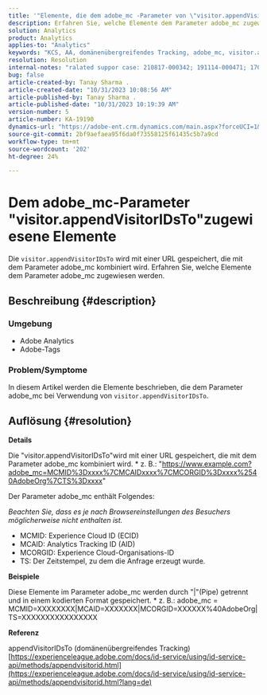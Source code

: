 ```yaml
---
title: '"Elemente, die dem adobe_mc -Parameter von \"visitor.appendVisitorIDsTo\" zugewiesen sind'
description: Erfahren Sie, welche Elemente dem Parameter adobe_mc zugewiesen werden, wenn "visitor.appendVisitorIDsTo"verwendet wird.
solution: Analytics
product: Analytics
applies-to: "Analytics"
keywords: "KCS, AA, domänenübergreifendes Tracking, adobe_mc, visitor.appendVisitorIDsTo"
resolution: Resolution
internal-notes: "ralated suppor case: 210817-000342; 191114-000471; 170123-000011; 220408-000014"
bug: false
article-created-by: Tanay Sharma .
article-created-date: "10/31/2023 10:08:56 AM"
article-published-by: Tanay Sharma .
article-published-date: "10/31/2023 10:19:39 AM"
version-number: 5
article-number: KA-19190
dynamics-url: "https://adobe-ent.crm.dynamics.com/main.aspx?forceUCI=1&pagetype=entityrecord&etn=knowledgearticle&id=34b58e7a-d577-ee11-8179-6045bd006149"
source-git-commit: 2bf9aefaea95f6da0f73558125f61435c5b7a9cd
workflow-type: tm+mt
source-wordcount: '202'
ht-degree: 24%

---
```


# Dem adobe_mc-Parameter &quot;visitor.appendVisitorIDsTo&quot;zugewiesene Elemente


Die `visitor.appendVisitorIDsTo` wird mit einer URL gespeichert, die mit dem Parameter adobe_mc kombiniert wird. Erfahren Sie, welche Elemente dem Parameter adobe_mc zugewiesen werden.

## Beschreibung {#description}


### Umgebung

- Adobe Analytics
- Adobe-Tags


### Problem/Symptome

In diesem Artikel werden die Elemente beschrieben, die dem Parameter adobe_mc bei Verwendung von `visitor.appendVisitorIDsTo`.


## Auflösung {#resolution}


<b>Details</b>

Die &quot;visitor.appendVisitorIDsTo&quot;wird mit einer URL gespeichert, die mit dem Parameter adobe_mc kombiniert wird.
\* z. B.: &quot;https://www.example.com?adobe_mc=MCMID%3Dxxxx%7CMCAIDxxxx%7CMCORGID%3Dxxxx%2540AdobeOrg%7CTS%3Dxxxx&quot;

Der Parameter adobe_mc enthält Folgendes:

*Beachten Sie, dass es je nach Browsereinstellungen des Besuchers möglicherweise nicht enthalten ist.*

- MCMID: Experience Cloud ID (ECID)
- MCAID: Analytics Tracking ID (AID)
- MCORGID: Experience Cloud-Organisations-ID
- TS: Der Zeitstempel, zu dem die Anfrage erzeugt wurde.


<b>Beispiele</b>

Diese Elemente im Parameter adobe_mc werden durch &quot;|&quot;(Pipe) getrennt und in einem kodierten Format gespeichert.
\* z. B.: adobe_mc = MCMID=XXXXXXXX|MCAID=XXXXXXX|MCORGID=XXXXXX%40AdobeOrg|TS=XXXXXXXXXXXXXXXX

<b>Referenz</b>

appendVisitorIDsTo (domänenübergreifendes Tracking)
[https://experienceleague.adobe.com/docs/id-service/using/id-service-api/methods/appendvisitorid.html](https://experienceleague.adobe.com/docs/id-service/using/id-service-api/methods/appendvisitorid.html?lang=de)
